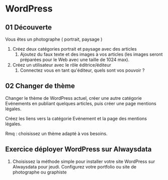 # WordPress

## 01 Découverte

Vous êtes un photographe ( portrait, paysage ) 

1. Créez deux catégories portrait et paysage avec des articles
   1. Ajoutez du faux texte et des images à vos articles (les images seront préparées pour le Web avec une taille de 1024 max).
1. Créez un utilisateur avec le rôle éditrice/éditeur 
    1. Connectez vous en tant qu'éditeur, quels sont vos pouvoir ?


## 02 Changer de thème

Changer le thème de WordPress actuel, créer une autre catégorie Evénements en publiant quelques articles, puis créer une page mentions légales.

Créez les liens vers la catégorie Evénement et la page des mentions légales.

Rmq : choisissez un thème adapté à vos besoins.

## Exercice déployer WordPress sur Alwaysdata   

1. Choisissez la méthode simple pour installer votre site WordPress sur Alwaysdata pour jeudi. Configurez votre portfolio ou site de photographe ou graphiste
